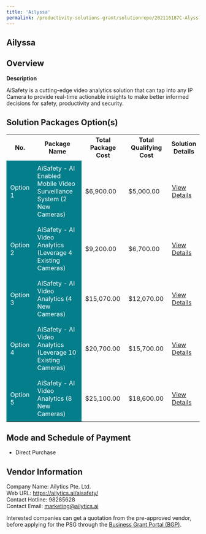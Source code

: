```yaml
---
title: 'Ailyssa'
permalink: /productivity-solutions-grant/solutionrepo/202116187C-Alyss-BC
---
```


## Ailyssa

## Overview

**Description**

AiSafety is a cutting-edge video analytics solution that can tap into any IP Camera to provide real-time actionable insights to make better informed decisions for safety, productivity and security.

## Solution Packages Option(s)

<table>
<tr>
<th><b>No.</b></th>
<th><b>Package Name</b></th>
<th><b>Total Package Cost</b></th>
<th><b>Total Qualifying Cost</b></th>
<th><b>Solution Details</b></th>
</tr>
<tr>
<td style='padding: 10px; background-color: #037E8A; color: #FFFFFF;'>Option 1</td>
<td style='padding: 10px; background-color: #037E8A; color: #FFFFFF;'>AiSafety - AI Enabled Mobile Video Surveillance System (2 New Cameras)</td>
<td style='padding: 10px;'>$6,900.00</td>
<td style='padding: 10px;'>$5,000.00</td>
<td style='padding: 10px;'><a href='/images/psg/Ailytics_Ailyssa_21032924_Desensitised_Annex3_Part1.pdf' target='_blank'>View Details</a></td>
</tr>
<tr>
<td style='padding: 10px; background-color: #037E8A; color: #FFFFFF;'>Option 2</td>
<td style='padding: 10px; background-color: #037E8A; color: #FFFFFF;'>AiSafety - AI Video Analytics (Leverage 4 Existing Cameras)</td>
<td style='padding: 10px;'>$9,200.00</td>
<td style='padding: 10px;'>$6,700.00</td>
<td style='padding: 10px;'><a href='/images/psg/Ailytics_Ailyssa_21032924_Desensitised_Annex3_Part2.pdf' target='_blank'>View Details</a></td>
</tr>
<tr>
<td style='padding: 10px; background-color: #037E8A; color: #FFFFFF;'>Option 3</td>
<td style='padding: 10px; background-color: #037E8A; color: #FFFFFF;'>AiSafety - AI Video Analytics (4 New Cameras)</td>
<td style='padding: 10px;'>$15,070.00</td>
<td style='padding: 10px;'>$12,070.00</td>
<td style='padding: 10px;'><a href='/images/psg/Ailytics_Ailyssa_21032924_Desensitised_Annex3_Part3.pdf' target='_blank'>View Details</a></td>
</tr>
<tr>
<td style='padding: 10px; background-color: #037E8A; color: #FFFFFF;'>Option 4</td>
<td style='padding: 10px; background-color: #037E8A; color: #FFFFFF;'>AiSafety - AI Video Analytics (Leverage 10 Existing Cameras)</td>
<td style='padding: 10px;'>$20,700.00</td>
<td style='padding: 10px;'>$15,700.00</td>
<td style='padding: 10px;'><a href='/images/psg/Ailytics_Ailyssa_21032924_Desensitised_Annex3_Part4.pdf' target='_blank'>View Details</a></td>
</tr>
<tr>
<td style='padding: 10px; background-color: #037E8A; color: #FFFFFF;'>Option 5</td>
<td style='padding: 10px; background-color: #037E8A; color: #FFFFFF;'>AiSafety - AI Video Analytics (8 New Cameras)</td>
<td style='padding: 10px;'>$25,100.00</td>
<td style='padding: 10px;'>$18,600.00</td>
<td style='padding: 10px;'><a href='/images/psg/Ailytics_Ailyssa_21032924_Desensitised_Annex3_Part5.pdf' target='_blank'>View Details</a></td>
</tr>
</table>

## Mode and Schedule of Payment

 - Direct Purchase

## Vendor Information

 Company Name: Ailytics Pte. Ltd.<br>Web URL: https://ailytics.ai/aisafety/ <br>Contact Hotline: 98285628 <br>Contact Email: marketing@ailytics.ai <br>

Interested companies can get a quotation from the pre-approved vendor, before applying for the PSG through the <a href='https://www.businessgrants.gov.sg/' target='_blank' rel='noopener'>Business Grant Portal (BGP)</a>.

<script src="/jquery/resize-tables.js"></script>
